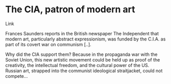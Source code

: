 # The CIA, patron of modern art

Link

Frances Saunders reports in the British newspaper The Independent that modern art, particularly abstract expressionism, was funded by the C.I.A. as part of its covert war on communism [..].

Why did the CIA support them? Because in the propaganda war with the Soviet Union, this new artistic movement could be held up as proof of the creativity, the intellectual freedom, and the cultural power of the US. Russian art, strapped into the communist ideological straitjacket, could not compete...
